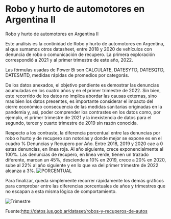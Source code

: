 # Robo y hurto de automotores en Argentina II

Robo y hurto de automotores en Argentina II

Este análisis es la continidad de Robo y hurto de automotores en Argentina, al que sumamos otros datasheet, entre 2018 y 2020 de vehículos con denuncia de robo o comunicación de recupero. La primera exploración correspondió a 2021 y al primer trimestre de este año, 2022.

Las fórmulas usadas de Power Bi son CALCULATE, DATESYTD, DATESQTD, DATESMTD, medidas rápidas de promedios por categorás.

De los datos anexados, el objetivo pendiente es demostrar las denuncias acumuladas en los cuatro años y en el primer trimestre de 2022. Sin bien, este recorrido de los datos no implica abordar las causas externas, sino mas bien los datos presentes, es importante considerar el impacto del cierre económico consecuencia de las medidas sanitarias originadas en la pandemia y, así, poder comprender los contrastes en los datos como, por ejemplo, el primer trimestre de 2021 y la inexistencia de datos para el segundo, tercer y cuarto trimestre de 2019 sin razón conocida.

Respecto a los contraste, la diferencia porcentual entre las denuncias por robo o hurto y de recupero son notorias y donde mejor se expone es en el cuadro % Denuncias y Recupero por Año. Entre 2018, 2019 y 2020 cae a 0 estas denuncias, en línea roja. Al año siguiente, crece exponencialmente al 100%. Las denuncias de recupero, en línea verde, tienen un trazado diferente, marcan un 45%, desciende a 10% en 2019, crece a 20% en 2020, sube al 22% al año siguiente y en lo que va del primer trimestre de 2022 alcanza a 3%. 
![PORCENTUAL](https://user-images.githubusercontent.com/60670785/167318800-80051d50-d4a5-44bd-8cd1-abd5408f2c17.png)


Para finalizar, queda simplemente recorrer rápidamente los demás gráficos para comprobar entre las diferencias porcentuales de años y trimestres que no escapan a esta misma lógica de comportamiento. 

![Trimestre](https://user-images.githubusercontent.com/60670785/167318809-67ab5a5b-9c8d-465b-9cf7-52a74184168a.png)

Fuente:http://datos.jus.gob.ar/dataset/robos-y-recuperos-de-autos
